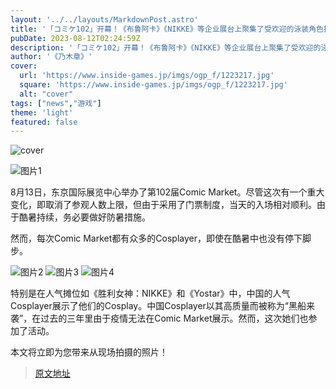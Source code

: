 ```yaml
---
layout: '../../layouts/MarkdownPost.astro'
title: '「コミケ102」开幕！《布鲁阿卡》《NIKKE》等企业展台上聚集了受欢迎的泳装角色扮演者'
pubDate: 2023-08-12T02:24:59Z
description: '「コミケ102」开幕！《布鲁阿卡》《NIKKE》等企业展台上聚集了受欢迎的泳装角色扮演者'
author: '《乃木章》'
cover:
  url: 'https://www.inside-games.jp/imgs/ogp_f/1223217.jpg'
  square: 'https://www.inside-games.jp/imgs/ogp_f/1223217.jpg'
  alt: "cover"
tags: ["news","游戏"]
theme: 'light'
featured: false
---
```


![cover](https://www.inside-games.jp/imgs/ogp_f/1223217.jpg)

![图片1](https://www.inside-games.jp/imgs/zoom/1223217.jpg)

8月13日，东京国际展览中心举办了第102届Comic Market。尽管这次有一个重大变化，即取消了参观人数上限，但由于采用了门票制度，当天的入场相对顺利。由于酷暑持续，务必要做好防暑措施。

然而，每次Comic Market都有众多的Cosplayer，即使在酷暑中也没有停下脚步。

![图片2](https://www.inside-games.jp/imgs/zoom/1223214.jpg)
![图片3](https://www.inside-games.jp/imgs/zoom/1223213.jpg)
![图片4](https://www.inside-games.jp/imgs/zoom/1223215.jpg)

特别是在人气摊位如《胜利女神：NIKKE》和《Yostar》中，中国的人气Cosplayer展示了他们的Cosplay。中国Cosplayer以其高质量而被称为“黑船来袭”，在过去的三年里由于疫情无法在Comic Market展示。然而，这次她们也参加了活动。

本文将立即为您带来从现场拍摄的照片！

>[原文地址](https://www.inside-games.jp/article/2023/08/12/147799.html)  